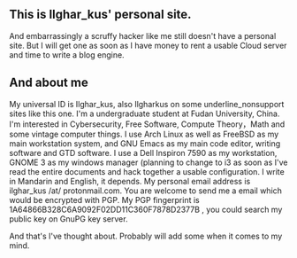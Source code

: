 ## This is Ilghar_kus' personal site.
And embarrassingly a scruffy hacker like me still doesn't have a personal site.
But I will get one as soon as I have money to rent a usable Cloud server and time to write a blog engine.

## And about me
My universal ID is Ilghar_kus, also Ilgharkus on some underline_nonsupport sites like this one.
I'm a undergraduate student at Fudan University, China.
I'm interested in Cybersecurity, Free Software, Compute Theory，Math and some vintage computer things.
I use Arch Linux as well as FreeBSD as my main workstation system, and GNU Emacs as my main code editor, writing software and GTD software.
I use a Dell Inspiron 7590 as my workstation, GNOME 3 as my windows manager (planning to change to i3 as soon as I've read the entire documents and hack together a usable configuration.
I write in Mandarin and English, it depends.
My personal email address is ilghar_kus /at/ protonmail.com. You are welcome to send me a email which would be encrypted with PGP.
My PGP fingerprint is 1A64866B328C6A9092F02DD11C360F7878D2377B , you could search my public key on GnuPG key server.

And that's I've thought about. Probably will add some when it comes to my mind.
